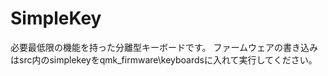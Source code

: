 # SimpleKey

必要最低限の機能を持った分離型キーボードです。
ファームウェアの書き込みはsrc内のsimplekeyをqmk_firmware\keyboardsに入れて実行してください。
